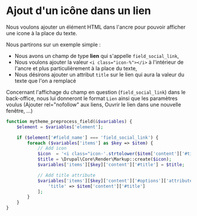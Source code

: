 # Ajout d'un icône dans un lien

Nous voulons ajouter un élément HTML dans l'ancre pour pouvoir afficher une icone à la place du texte.

Nous partirons sur un exemple simple :
 - Nous avons un champ de type **lien** qui s'appelle `field_social_link`,
 - Nous voulons ajouter la valeur `<i class="icon-%"></i>` à l'intérieur de l'ancre et plus particulièrement à la place du texte,
 - Nous désirons ajouter un attribut `title` sur le lien qui aura la valeur du texte que l'on a remplacé

Concernant l'affichage du champ en question (`field_social_link`) dans le back-office, nous lui donneront le format `Lien` ainsi que les paramètres voulus (Ajouter rel="nofollow" aux liens, Ouvrir le lien dans une nouvelle fenêtre, ...)

```php
function mytheme_preprocess_field(&$variables) {
    $element = $variables['element'];

    if ($element['#field_name'] === 'field_social_link') {
        foreach ($variables['items'] as $key => $item) {
            // Add icon
            $icon  = '<i class="icon-'.strtolower($item['content']['#title']).'"></i>';
            $title = \Drupal\Core\Render\Markup::create($icon);
            $variables['items'][$key]['content']['#title'] = $title;

            // Add title attribute
            $variables['items'][$key]['content']['#options']['attributes'] = [
                'title' => $item['content']['#title']
            ];
        }
    }
}
```
